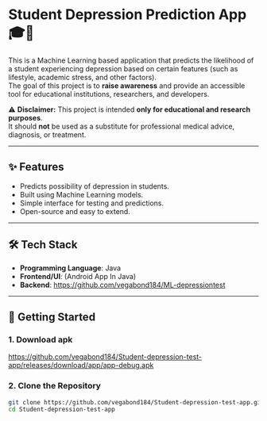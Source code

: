 # Student Depression Prediction App 🎓🧠

This is a Machine Learning based application that predicts the likelihood of a student experiencing depression based on certain features (such as lifestyle, academic stress, and other factors).  
The goal of this project is to **raise awareness** and provide an accessible tool for educational institutions, researchers, and developers.

⚠️ **Disclaimer:** This project is intended **only for educational and research purposes**.  
It should **not** be used as a substitute for professional medical advice, diagnosis, or treatment.

---

## ✨ Features
- Predicts possibility of depression in students.
- Built using Machine Learning models.
- Simple interface for testing and predictions.
- Open-source and easy to extend.

---

## 🛠️ Tech Stack
- **Programming Language**: Java  
- **Frontend/UI**: (Android App In Java)
- **Backend**: https://github.com/vegabond184/ML-depressiontest

---

## 🚀 Getting Started

### 1. Download apk
 https://github.com/vegabond184/Student-depression-test-app/releases/download/app/app-debug.apk

### 2. Clone the Repository
```bash
git clone https://github.com/vegabond184/Student-depression-test-app.git
cd Student-depression-test-app
